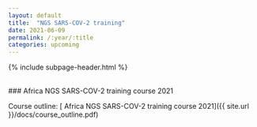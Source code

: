 ```yaml
---
layout: default
title:  "NGS SARS-COV-2 training"
date: 2021-06-09
permalink: /:year/:title
categories: upcoming
---
```


{% include subpage-header.html %}

 <br />
### Africa NGS SARS-COV-2 training course 2021


Course outline: [ Africa NGS SARS-COV-2 training course 2021]({{ site.url }}/docs/course_outline.pdf)